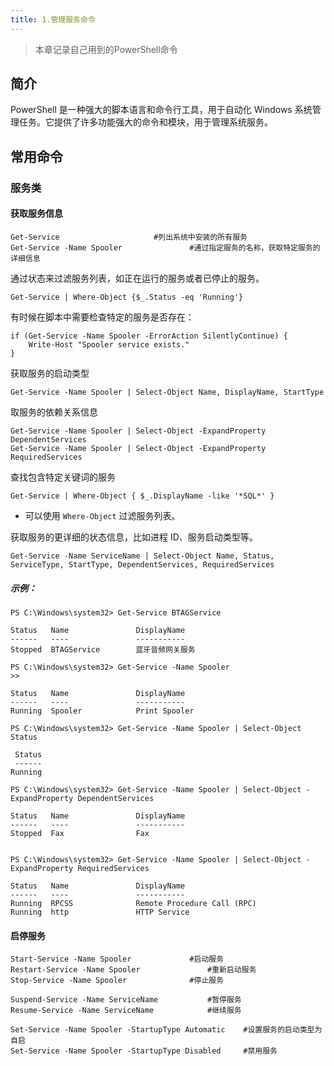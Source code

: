 ```yaml
---
title: 1.管理服务命令
---
```

> 本章记录自己用到的PowerShell命令

## 简介

PowerShell 是一种强大的脚本语言和命令行工具，用于自动化 Windows 系统管理任务。它提供了许多功能强大的命令和模块，用于管理系统服务。

## 常用命令

### 服务类

#### 获取服务信息

```
Get-Service						#列出系统中安装的所有服务
Get-Service -Name Spooler				#通过指定服务的名称，获取特定服务的详细信息
```

通过状态来过滤服务列表，如正在运行的服务或者已停止的服务。

```
Get-Service | Where-Object {$_.Status -eq 'Running'}
```

有时候在脚本中需要检查特定的服务是否存在：

```
if (Get-Service -Name Spooler -ErrorAction SilentlyContinue) {
    Write-Host "Spooler service exists."
}
```

获取服务的启动类型

```
Get-Service -Name Spooler | Select-Object Name, DisplayName, StartType
```

取服务的依赖关系信息

```
Get-Service -Name Spooler | Select-Object -ExpandProperty DependentServices
Get-Service -Name Spooler | Select-Object -ExpandProperty RequiredServices
```

查找包含特定关键词的服务

```
Get-Service | Where-Object { $_.DisplayName -like '*SQL*' }
```

* 可以使用 `Where-Object` 过滤服务列表。

获取服务的更详细的状态信息，比如进程 ID、服务启动类型等。

```
Get-Service -Name ServiceName | Select-Object Name, Status, ServiceType, StartType, DependentServices, RequiredServices
```

##### 示例：

```
PS C:\Windows\system32> Get-Service BTAGService

Status   Name               DisplayName
------   ----               -----------
Stopped  BTAGService        蓝牙音频网关服务

PS C:\Windows\system32> Get-Service -Name Spooler
>>

Status   Name               DisplayName
------   ----               -----------
Running  Spooler            Print Spooler

PS C:\Windows\system32> Get-Service -Name Spooler | Select-Object  Status

 Status
 ------
Running

PS C:\Windows\system32> Get-Service -Name Spooler | Select-Object -ExpandProperty DependentServices

Status   Name               DisplayName
------   ----               -----------
Stopped  Fax                Fax


PS C:\Windows\system32> Get-Service -Name Spooler | Select-Object -ExpandProperty RequiredServices

Status   Name               DisplayName
------   ----               -----------
Running  RPCSS              Remote Procedure Call (RPC)
Running  http               HTTP Service
```

#### 启停服务

```
Start-Service -Name Spooler				#启动服务
Restart-Service -Name Spooler				#重新启动服务
Stop-Service -Name Spooler				#停止服务

Suspend-Service -Name ServiceName			#暂停服务
Resume-Service -Name ServiceName			#继续服务

Set-Service -Name Spooler -StartupType Automatic	#设置服务的启动类型为自启
Set-Service -Name Spooler -StartupType Disabled		#禁用服务
```
